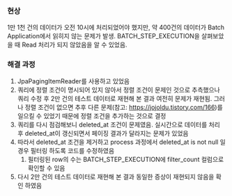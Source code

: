 ### 현상
1만 1천 건의 데이터가 오전 10시에 처리되었어야 했지만, 약 400건의 데이터가 Batch Application에서 읽히지 않는 문제가 발생. BATCH_STEP_EXECUTION을 살펴보았을 때 Read 처리가 되지 않았음을 알 수 있었음.

### 해결 과정
1. JpaPagingItemReader를 사용하고 있었음
2. 쿼리에 정렬 조건이 명시되어 있지 않아서 정렬 조건이 문제인 것으로 추측했으나 쿼리 수정 후 2만 건의 테스트 데이터로 재현해 본 결과 여전히 문제가 재현됨. 그러나 정렬 조건이 없으면 추후 다른 문제(참고: https://jojoldu.tistory.com/166)를 일으킬 수 있었기 때문에 정렬 조건을 추가하는 것으로 결정
3. 쿼리를 다시 점검해보니 deleted_at 조건이 문제였음. 실시간으로 데이터를 처리 후 deleted_at이 갱신되면서 페이징 결과가 달라지는 문제가 있었음
4. 따라서 deleted_at 조건을 제거하고 process 과정에서 deleted_at is not null 일 경우 필터링 하도록 코드를 수정하였음
	1. 필터링된 row의 수는 BATCH_STEP_EXECUTION에 filter_count 컬럼으로 확인할 수 있음
5. 다시 2만 건의 테스트 데이터로 재현해 본 결과 동일한 증상이 재현되지 않음을 확인 하였음